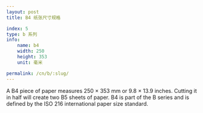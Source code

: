 ```yaml
---
layout: post
title: B4 纸张尺寸规格

index: 5
type: b 系列
info:
    name: b4
    width: 250
    height: 353
    unit: 毫米

permalink: /cn/b/:slug/
---
```


A B4 piece of paper measures 250 × 353 mm or 9.8 × 13.9 inches. Cutting it in half will create two B5 sheets of paper. B4 is part of the B series and is defined by the ISO 216 international paper size standard.
